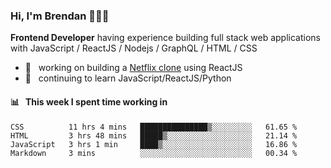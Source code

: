 ### Hi, I'm Brendan 👨🏻‍💻

<b>Frontend Developer</b> having experience building full stack web applications with JavaScript / ReactJS / Nodejs / GraphQL / HTML / CSS</p>

 - 🚀 	&nbsp; working on building a [Netflix clone](https://github.com/brendantfinn/netflix-clone) using ReactJS
 - 🌱 	&nbsp; continuing to learn JavaScript/ReactJS/Python

 
 
#### 📊 	&nbsp; This week I spent time working in
<!--START_SECTION:waka-->
```text
CSS          11 hrs 4 mins   ███████████████▒░░░░░░░░░   61.65 % 
HTML         3 hrs 48 mins   █████▒░░░░░░░░░░░░░░░░░░░   21.14 % 
JavaScript   3 hrs 1 min     ████▒░░░░░░░░░░░░░░░░░░░░   16.86 % 
Markdown     3 mins          ░░░░░░░░░░░░░░░░░░░░░░░░░   00.34 % 
```
<!--END_SECTION:waka-->
